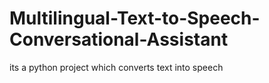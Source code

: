 # Multilingual-Text-to-Speech-Conversational-Assistant
its a python project which converts text into speech
